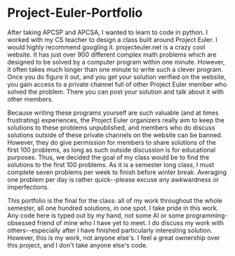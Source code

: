 # Project-Euler-Portfolio
After taking APCSP and APCSA, I wanted to learn to code in python. I worked with my CS teacher to design a class built around Project Euler. I would highly recommend googling it. projecteuler.net is a crazy cool website. It has just over 900 different complex math problems which are designed to be solved by a computer program within one minute. However, it often takes much longer than one minute to write such a clever program. Once you do figure it out, and you get your solution verified on the website, you gain access to a private channel full of other Project Euler member who solved the problem. There you can post your solution and talk about it with other members.

Because writing these programs yourself are such valuable (and at times frustrating) experiences, the Project Euler organizers really aim to keep the solutions to these problems unpublished, and members who do discuss solutions outside of these private channels on the website can be banned. However, they do give permission for members to share solutions of the first 100 problems, as long as such outside discussion is for educational purposes. Thus, we decided the goal of my class would be to find the solutions to the first 100 problems. As it is a semester long class, I must complete seven problems per week to finish before winter break. Averaging one problem per day is rather quick--please excuse any awkwardness or imperfections.

This portfolio is the final for the class: all of my work throughout the whole semester, all one hundred solutions, in one spot. I take pride in this work. Any code here is typed out by my hand, not some AI or some programming-obsessed friend of mine who I have yet to meet. I do discuss my work with others--especially after I have finished particularly interesting solution. However, this is my work, not anyone else's. I feel a great ownership over this project, and I don't take anyone else's code.
